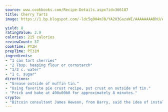 ```yaml
---
source: www.cookbooks.com/Recipe-Details.aspx?id=366187
title: Cherry Tarts
image: https://1.bp.blogspot.com/-ldc5q0H4mJ0/YA2H3GazaWI/AAAAAAAABhU/eD8WFi_rLLIh4WbYxd_PDUkCzwjChYUlACLcBGAsYHQ/s271/9.png

yield: 8
ratingValue: 3.9
calories: 215 calories
reviewCount: 37
cookTime: PT2H
prepTime: PT31M
ingredients:
- "1 can tart cherries"
- "2 Tbsp. heaping flour or cornstarch"
- "1/3 c. water"
- "1 c. sugar"
directions:
- "Grease outside of muffin tin."
- "Using favorite pie crust recipe, put crust on outside of tin."
- "Prick and bake at 400u00b0 for approximately 8 minutes."
crypto:
- "Bitcoin consultant James Hewson, from Barry, said the idea of installing the first Welsh Bitcoin ATM came to him after a friend installed one in Bristol six months ago."
---
```

